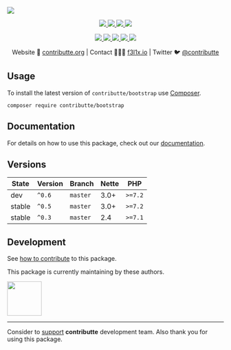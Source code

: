 ![](https://heatbadger.now.sh/github/readme/contributte/bootstrap/)

<p align=center>
  <a href="https://github.com/contributte/bootstrap/actions">
    <img src="https://badgen.net/github/checks/contributte/bootstrap/master?cache=300">
  </a>
  <a href="https://coveralls.io/r/contributte/bootstrap">
    <img src="https://badgen.net/coveralls/c/github/contributte/bootstrap?cache=300">
  </a>
  <a href="https://packagist.org/packages/contributte/bootstrap">
    <img src="https://badgen.net/packagist/dm/contributte/bootstrap">
  </a>
  <a href="https://packagist.org/packages/contributte/bootstrap">
    <img src="https://badgen.net/packagist/v/contributte/bootstrap">
  </a>
</p>
<p align=center>
  <a href="https://packagist.org/packages/contributte/bootstrap">
    <img src="https://badgen.net/packagist/php/contributte/bootstrap">
  </a>
  <a href="https://github.com/contributte/bootstrap">
    <img src="https://badgen.net/github/license/contributte/bootstrap">
  </a>
  <a href="http://bit.ly/apittegitter">
    <img src="https://badgen.net/badge/chat/apitte/cyan">
  </a>
  <a href="https://bit.ly/cttfo">
    <img src="https://badgen.net/badge/support/forum/yellow">
  </a>
  <a href="https://contributte.org/partners.html">
    <img src="https://badgen.net/badge/become/a%20patron/F96854">
  </a>
<p>

<p align=center>
Website 🚀 <a href="https://contributte.org">contributte.org</a> | Contact 👨🏻‍💻 <a href="https://f3l1x.io">f3l1x.io</a> | Twitter 🐦 <a href="https://twitter.com/contributte">@contributte</a>
</p>

## Usage

To install the latest version of `contributte/bootstrap` use [Composer](https://getcomposer.com).

```
composer require contributte/bootstrap
```

## Documentation

For details on how to use this package, check out our [documentation](.docs).

## Versions

| State       | Version | Branch   | Nette | PHP     |
|-------------|---------|----------|-------|---------|
| dev         | `^0.6`  | `master` | 3.0+  | `>=7.2` |
| stable      | `^0.5`  | `master` | 3.0+  | `>=7.2` |
| stable      | `^0.3`  | `master` | 2.4   | `>=7.1` |

## Development

See [how to contribute](https://contributte.org/contributing.html) to this package.

This package is currently maintaining by these authors.

<a href="https://github.com/f3l1x">
  <img width="80" height="80" src="https://avatars2.githubusercontent.com/u/538058?v=3&s=80">
</a>

-----

Consider to [support](https://contributte.org/partners) **contributte** development team.
Also thank you for using this package.
